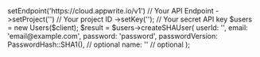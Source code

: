 <?php

use Appwrite\Client;
use Appwrite\Services\Users;

$client = (new Client())
    ->setEndpoint('https://cloud.appwrite.io/v1') // Your API Endpoint
    ->setProject('<YOUR_PROJECT_ID>') // Your project ID
    ->setKey('<YOUR_API_KEY>'); // Your secret API key

$users = new Users($client);

$result = $users->createSHAUser(
    userId: '<USER_ID>',
    email: 'email@example.com',
    password: 'password',
    passwordVersion: PasswordHash::SHA1(), // optional
    name: '<NAME>' // optional
);